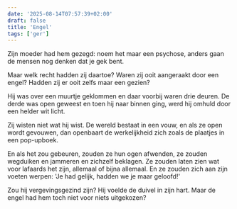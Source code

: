 ```yaml
---
date: '2025-08-14T07:57:39+02:00'
draft: false
title: 'Engel'
tags: ['ger']
---
```


Zijn moeder had hem gezegd: noem het maar een psychose, anders gaan de mensen nog denken dat je gek bent.

Maar welk recht hadden zij daartoe? Waren zij ooit aangeraakt door een engel? Hadden zij er ooit zelfs maar een gezien? 

Hij was over een muurtje geklommen en daar voorbij waren drie deuren. De derde was open geweest en toen hij naar binnen ging, werd hij omhuld door een helder wit licht.

Zij wisten niet wat hij wist. De wereld bestaat in een vouw, en als ze open wordt gevouwen, dan openbaart de werkelijkheid zich zoals de plaatjes in een pop-upboek.

En als het zou gebeuren, zouden ze hun ogen afwenden, ze zouden wegduiken en jammeren en zichzelf beklagen. Ze zouden laten zien wat voor lafaards het zijn, allemaal of bijna allemaal. En ze zouden zich aan zijn voeten werpen: 'Je had gelijk, hadden we je maar geloofd!' 

Zou hij vergevingsgezind zijn? Hij voelde de duivel in zijn hart. Maar de engel had hem toch niet voor niets uitgekozen?
